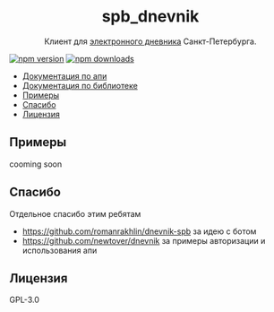 <h1 align="center">
   <b>
        <a/>spb_dnevnik</a><br>
    </b>
</h1>

<p align="center">Клиент для <a href = "https://dnevnik2.petersburgedu.ru/">электронного дневника</a> Санкт-Петербурга.</p>

[![npm version](https://img.shields.io/npm/v/spb_dnevnik)](https://www.npmjs.org/package/spb_dnevnik)
[![npm downloads](https://img.shields.io/npm/dm/spb_dnevnik)](https://npm-stat.com/charts.html?package=spb_dnevnik)

- [Документация по апи](https://github.com/mikhaillav/spb_dnevnik/wiki/api)
- [Документация по библиотеке](https://github.com/mikhaillav/spb_dnevnik/wiki/Api-spb_dnevnik)
- [Примеры](#примеры)
- [Спасибо](#спасибо)
- [Лицензия](#лицензия)

## Примеры
cooming soon 

## Спасибо
Отдельное спасибо этим ребятам
- https://github.com/romanrakhlin/dnevnik-spb за идею с ботом
- https://github.com/newtover/dnevnik за примеры авторизации и использования апи

## Лицензия

GPL-3.0
